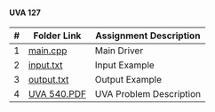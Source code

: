 

#### UVA 127
|   #   | Folder Link | Assignment Description |
| :---: | ----------- | ---------------------- |
|   1   |<a href="https://github.com/LandenSJones/4883-Programming_Techniques-Jones/tree/master/Assignments/P03/540/main.cpp">main.cpp</a>|Main Driver|
|   2   |<a href="https://github.com/LandenSJones/4883-Programming_Techniques-Jones/tree/master/Assignments/P03/540/input.txt">input.txt</a>|Input Example|
|   3   |<a href="https://github.com/LandenSJones/4883-Programming_Techniques-Jones/tree/master/Assignments/P03/540/output.txt">output.txt</a>|Output Example|
|   4   |<a href="https://github.com/LandenSJones/4883-Programming_Techniques-Jones/blob/master/Assignments/P03/540/540.pdf">UVA 540.PDF</a>|UVA Problem Description|
